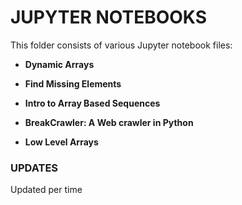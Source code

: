 # JUPYTER NOTEBOOKS
This folder consists of various Jupyter notebook files:

- **Dynamic Arrays**

- **Find Missing Elements**

- **Intro to Array Based Sequences**

- **BreakCrawler: A Web crawler in Python**

- **Low Level Arrays**


### UPDATES
Updated per time


